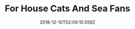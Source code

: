 ---
title: For House Cats And Sea Fans
artist: Elysian Fields
date: 2018-12-10T02:09:10.559Z
cover: /upload/tumblr_ojdjzqyaxo1vfaqyoo1_1280.jpg
styles:
  - Indie
  - Chillout
links:
  spotify: https://play.spotify.com/album/3fn89P5TQ31Mp0yayUWuvT
  youtube: https://music.youtube.com/watch?v=Irk0BbcS_0k
  applemusic: https://itunes.apple.com/us/album/for-house-cats-and-sea-fans/838308016?uo=4
  soundcloud: ""
  bandcamp: https://elysianfields.bandcamp.com/album/for-house-cats-and-sea-fans
  deezer: https://www.deezer.com/album/15509952
---